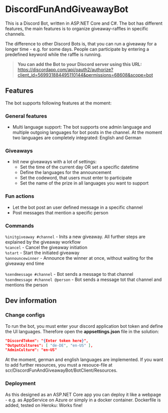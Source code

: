 # DiscordFunAndGiveawayBot

This is a Discord Bot, written in ASP.NET Core and C#.
The bot has different features, the main features is to organize giveaway-raffles in specific channels.

The difference to other Discord Bots is, that you can run a giveaway for a longer time - e.g. for some days. 
People can participate by entering a predefined keyword while the raffle is running.


> **You can add the Bot to your Discord server using this URL:** <br/>
> https://discordapp.com/api/oauth2/authorize?client_id=569931884495110144&permissions=68608&scope=bot


## Features
The bot supports following features at the moment:

### General features
* Multi language support: The bot supports one admin language and multiple outgoing languages for bot posts in the channel.
   At the moment two languages are completely integrated: English and German

### Giveaways
* Init new giveaways with a lot of settings:
   * Set the time of the current day OR set a specific datetime
   * Define the languages for the announcement
   * Set the codeword, that users must enter to participate
   * Set the name of the prize in all languages you want to support
   
### Fun actions
* Let the bot post an user defined message in a specific channel
* Post messages that mention a specific person
   
### Commands
`%initgiveaway #channel` - Inits a new giveaway. All further steps are explained by the giveaway workflow<br/>
`%cancel` - Cancel the giveaway initiation<br/>
`%start` - Start the initiated giveaway<br/>
`%announcewinner` - Announce the winner at once, without waiting for the giveaway end time<br/><br/>
`%sendmessage #channel` - Bot sends a message to that channel<br/>
`%sendmessage #channel @person` - Bot sends a message tot that channel and mentions the person


## Dev information

### Change configs
To run the bot, you must enter your discord application bot token and define the UI languages.
Therefore open the **appsettings.json** file in the solution:

``` json
"DiscordToken": "{Enter token here}",
"OutputCultures": [ "de-DE", "en-US" ],
"AdminCulture": "en-US"
```
At the moment, german and english languages are implemented.
If you want to add further resources, you must a resouce-file at scr/DiscordFunAndGiveawayBot/BotClient/Resources.

### Deployment
As this designed as an ASP.NET Core app you can deploy it like a webpage - e.g. as AppService on Azure or simply in a docker container.
Dockerfile is added, tested on Heroku: Works fine!
